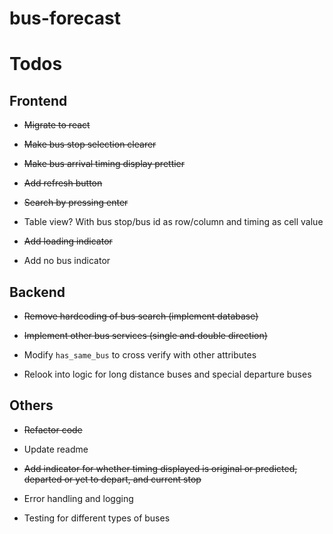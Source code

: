 # bus-forecast

# Todos

## Frontend

- ~~Migrate to react~~

- ~~Make bus stop selection clearer~~

- ~~Make bus arrival timing display prettier~~

- ~~Add refresh button~~

- ~~Search by pressing enter~~

- Table view? With bus stop/bus id as row/column and timing as cell value

- ~~Add loading indicator~~

- Add no bus indicator

## Backend

- ~~Remove hardcoding of bus search (implement database)~~

- ~~Implement other bus services (single and double direction)~~

- Modify `has_same_bus` to cross verify with other attributes

- Relook into logic for long distance buses and special departure buses

## Others

- ~~Refactor code~~

- Update readme

- ~~Add indicator for whether timing displayed is original or predicted, departed or yet to depart, and current stop~~

- Error handling and logging

- Testing for different types of buses